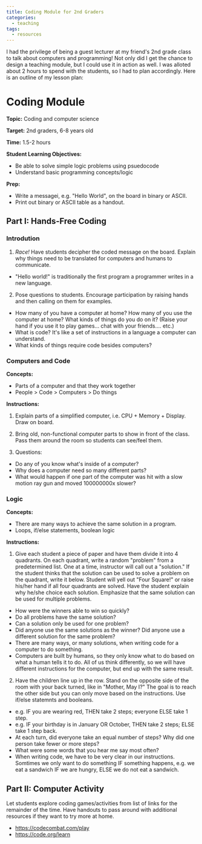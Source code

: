 ```yaml
---
title: Coding Module for 2nd Graders
categories:
  - teaching
tags:
  - resources
---
```


I had the privilege of being a guest lecturer at my friend's 2nd grade class to talk about computers and programming! Not only did I get the chance to design a teaching module, but I could use it in action as well. I was alloted about 2 hours to spend with the students, so I had to plan accordingly. Here is an outline of my lesson plan:

# Coding Module

**Topic:** Coding and computer science

**Target:** 2nd graders, 6-8 years old

**Time:** 1.5-2 hours

**Student Learning Objectives:** 

* Be able to solve simple logic problems using psuedocode
* Understand basic programming concepts/logic

**Prep:**

* Write a messagei, e.g. "Hello World", on the board in binary or ASCII.
* Print out binary or ASCII table as a handout.



## Part I: Hands-Free Coding
### Introdution

1. *Race!* Have students decipher the coded message on the board. Explain why things need to be translated for computers and humans to communicate.
  * "Hello world!" is traditionally the first program a programmer writes in a new language.
  
2. Pose questions to students. Encourage participation by raising hands and then calling on them for examples.
  * How many of you have a computer at home? How many of you use the computer at home? What kinds of things do you do on it? (Raise your hand if you use it to play games... chat with your friends.... etc.)
  * What is code? It's like a set of instructions in a language a computer can understand.
  * What kinds of things require code besides computers? 

### Computers and Code

**Concepts:**

* Parts of a computer and that they work together 
* People > Code > Computers > Do things

**Instructions:**

1. Explain parts of a simplified computer, i.e. CPU + Memory + Display. Draw on board.

2. Bring old, non-functional computer parts to show in front of the class. Pass them around the room so students can see/feel them.

3. Questions:
  * Do any of you know what's inside of a computer?
  * Why does a computer need so many different parts?
  * What would happen if one part of the computer was hit with a slow motion ray gun and moved 100000000x slower?

### Logic

**Concepts:**

* There are many ways to achieve the same solution in a program.
* Loops, if/else statements, boolean logic

**Instructions:**

1. Give each student a piece of paper and have them divide it into 4 quadrants. On each quadrant, write a random "problem" from a predetermined list. One at a time, instructor will call out a "solution." If the student thinks that the solution can be used to solve a problem on the quadrant, write it below. Student will yell out "Four Square!" or raise his/her hand if all four quadrants are solved. Have the student explain why he/she choice each solution. Emphasize that the same solution can be used for multiple problems.
  * How were the winners able to win so quickly?
  * Do all problems have the same solution?
  * Can a solution only be used for one problem?
  * Did anyone use the same solutions as the winner? Did anyone use a different solution for the same problem?
  * There are many ways, or many solutions, when writing code for a computer to do something. 
  * Computers are built by humans, so they only know what to do based on what a human tells it to do. All of us think differently, so we will have different instructions for the computer, but end up with the same result.

2. Have the children line up in the row. Stand on the opposite side of the room with your back turned, like in "Mother, May I?" The goal is to reach the other side but you can only move based on the instructions. Use if/else statemnts and booleans.
  * e.g. IF you are wearing red, THEN take 2 steps; everyone ELSE take 1 step.
  * e.g. IF your birthday is in January OR October, THEN take 2 steps; ELSE take 1 step back.
  * At each turn, did everyone take an equal number of steps? Why did one person take fewer or more steps?
  * What were some words that you hear me say most often?
  * When writing code, we have to be very clear in our instructions. Somtimes we only want to do something IF something happens, e.g. we eat a sandwich IF we are hungry, ELSE we do not eat a sandwich.


## Part II: Computer Activity

Let students explore coding games/activities from list of links for the remainder of the time. Have handouts to pass around with additional resources if they want to try more at home. 
* https://codecombat.com/play 
* https://code.org/learn 
